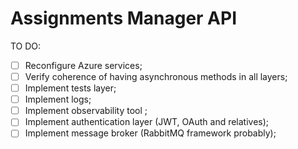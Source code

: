 # Assignments Manager API #

TO DO:
- [ ] Reconfigure Azure services;
- [ ] Verify coherence of having asynchronous methods in all layers;
- [ ] Implement tests layer;
- [ ] Implement logs;
- [ ] Implement observability tool ;
- [ ] Implement authentication layer (JWT, OAuth and relatives);
- [ ] Implement message broker (RabbitMQ framework probably);
